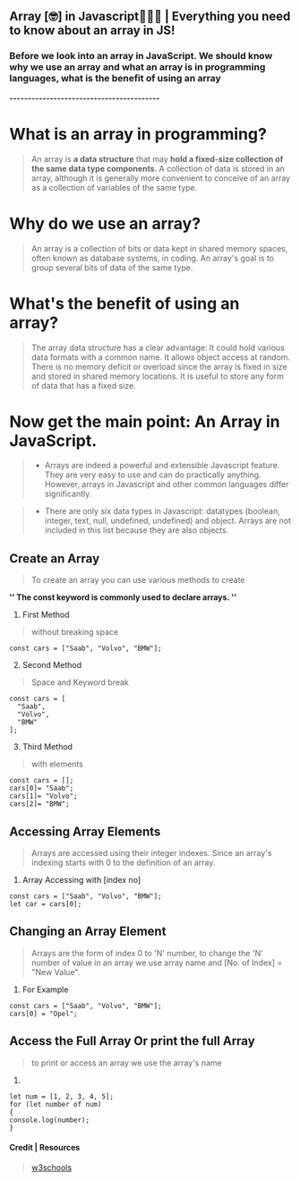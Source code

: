 ## Array [🤓] in Javascript👨🏻‍💻 | Everything you need to know about an array in JS!

### **Before we look into an array in JavaScript. We should know why we use an array and what an array is in programming languages, what is the benefit of using an array** 
**-----------------------------------------**
#  What is an array in programming?

>An array is **a data structure** that may **hold a fixed-size collection of the same data type components**. A collection of data is stored in an array, although it is generally more convenient to conceive of an array as a collection of variables of the same type.

# Why do we use an array?

>An array is a collection of bits or data kept in shared memory spaces, often known as database systems, in coding. An array's goal is to group several bits of data of the same type.

# What's the benefit of using an array?

>The array data structure has a clear advantage: It could hold various data formats with a common name. It allows object access at random. There is no memory deficit or overload since the array is fixed in size and stored in shared memory locations. It is useful to store any form of data that has a fixed size.

# Now get the main point: An Array in JavaScript.

> - Arrays are indeed a powerful and extensible Javascript feature. They are very easy to use and can do practically anything. However, arrays in Javascript and other common languages differ significantly.

> - There are only six data types in Javascript: datatypes (boolean, integer, text, null, undefined, undefined) and object. Arrays are not included in this list because they are also objects.

## Create an Array
> To create an array you can use various methods to create

**'' The const keyword is commonly used to declare arrays. ''**

1. First Method 
  > without breaking space
```
const cars = ["Saab", "Volvo", "BMW"];
``` 
2. Second Method
  > Space and Keyword break
```
const cars = [
  "Saab",
  "Volvo",
  "BMW"
];
```
3.  Third Method
  > with elements 
```
const cars = [];
cars[0]= "Saab";
cars[1]= "Volvo";
cars[2]= "BMW";
```

## Accessing Array Elements

> Arrays are accessed using their integer indexes. Since an array's indexing starts with 0 to the definition of an array.

1. Array Accessing with [index no]
```
const cars = ["Saab", "Volvo", "BMW"];
let car = cars[0];
```

##  Changing an Array Element

> Arrays are the form of index 0 to 'N' number, to change the 'N' number of value in an array we use array name and [No. of Index] = "New Value".

1. For Example
```
const cars = ["Saab", "Volvo", "BMW"];
cars[0] = "Opel";
```

## Access the Full Array Or print the full Array

> to print or access an array we use the array's name

1.
```
let num = [1, 2, 3, 4, 5];
for (let number of num) 
{
console.log(number);
}
```

#### Credit | Resources

>[w3schools](https://www.w3schools.com/js/js_arrays.asp)




